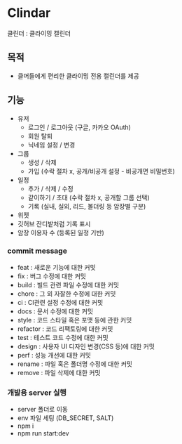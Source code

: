 # Clindar

클린더 : 클라이밍 캘린더

## 목적

- 클머들에게 편리한 클라이밍 전용 캘린더를 제공

## 기능

- 유저
  - 로그인 / 로그아웃 (구글, 카카오 OAuth)
  - 회원 탈퇴
  - 닉네임 설정 / 변경
- 그룹
  - 생성 / 삭제
  - 가입 (수락 절차 x, 공개/비공개 설정 - 비공개면 비밀번호)
- 일정
  - 추가 / 삭제 / 수정
  - 같이하기 / 초대 (수락 절차 x, 공개할 그룹 선택)
  - 기록 (실내, 실외, 리드, 볼더링 등 암장별 구분)
- 위젯
- 깃허브 잔디밭처럼 기록 표시
- 암장 이용자 수 (등록된 일정 기반)

### commit message

- feat : 새로운 기능에 대한 커밋
- fix : 버그 수정에 대한 커밋
- build : 빌드 관련 파일 수정에 대한 커밋
- chore : 그 외 자잘한 수정에 대한 커밋
- ci : CI관련 설정 수정에 대한 커밋
- docs : 문서 수정에 대한 커밋
- style : 코드 스타일 혹은 포맷 등에 관한 커밋
- refactor : 코드 리팩토링에 대한 커밋
- test : 테스트 코드 수정에 대한 커밋
- design : 사용자 UI 디자인 변경(CSS 등)에 대한 커밋
- perf : 성능 개선에 대한 커밋
- rename : 파일 혹은 폴더명 수정에 대한 커밋
- remove : 파일 삭제에 대한 커밋

### 개발용 server 실행

- server 폴더로 이동
- env 파일 세팅 (DB_SECRET, SALT)
- npm i
- npm run start:dev
